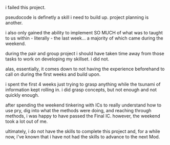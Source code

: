 i failed this project.

pseudocode is definetly a skill i need to build up.
project planning is another. 

i also only gained the ability to implement SO MUCH of what was to taught to us within - literally - the last week... a majority of which came during the weekend. 

during the pair and group project i should have taken time away from those tasks to work on developing my skillset. i did not.

alas, essentially, it comes down to not having the experience beforehand to call on during the first weeks and build upon. 

i spent the first 4 weeks just trying to grasp anything while the tsunami of information kept rolling in. i did grasp concepts, but not enough and not quickly enough.

after spending the weekend tinkering with ICs to really understand how to use pry, dig into what the methods were doing, and reaching through methods, i was happy to have passed the Final IC. however, the weekend took a lot out of me.

ultimately, i do not have the skills to complete this project and, for a while now, i've known that i have not had the skills to advance to the next Mod.